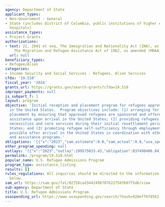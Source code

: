 ```yaml
---
agency: Department of State
applicant_types:
- Non-Government - General
- State (includes District of Columbia, public institutions of higher education and
  hospitals)
assistance_types:
- Project Grants
authorizations:
- text: 22, 2601 et seq, The Immigration and Nationality Act (INA), as amended and
    The Migration and Refugee Assistance Act of 1962, as amended (MRAA).
  url: null
beneficiary_types:
- Refugee/Alien
categories:
- Income Security and Social Services - Refugees, Alien Services
cfda: '19.510'
fiscal_year: '2024'
grants_url: https://grants.gov/search-grants?cfda=19.510
improper_payments: null
is_subpart_f: 1
layout: program
objective: 'Initial reception and placement program for refugees approved for admission
  in the United States.  Program objectives include: (1) arranging for refugees''
  placement by ensuring that approved refugees are sponsored and offered appropriate
  assistance upon arrival in the United States; (2) providing refugees with basic
  necessities and core services during their initial resettlement period in the United
  States; and (3) promoting refugee self-sufficiency through employment as soon as
  possible after arrival in the United States in coordination with other refugee service
  and assistance programs.'
obligations: '[{"x":"2023","sam_estimate":0.0,"sam_actual":0.0,"usa_spending_actual":272192199.0},{"x":"2024","sam_estimate":0.0,"sam_actual":0.0,"usa_spending_actual":736237134.36},{"x":"2025","sam_estimate":0.0,"sam_actual":0.0,"usa_spending_actual":226712128.83}]'
other_program_spending: null
outlays: '[{"x":"2023","outlay":199575033.43,"obligation":837498406.84},{"x":"2024","outlay":-14175.0,"obligation":516902580.56},{"x":"2025","outlay":0.0,"obligation":18846372.87}]'
permalink: /program/19.510.html
popular_name: U.S. Refugee Admissions Program
program_type: assistance_listing
results: []
rules_regulations: All inquiries should be directed to the information contacts listed
  below.
sam_url: https://sam.gov/fal/02758cad3442498787622758fb07f5d6/view
sub-agency: Department of State
title: U.S. Refugee Admissions Program
usaspending_url: https://www.usaspending.gov/search/?hash=920eff6f8562f4a91ff8470312c8a635
---
```

